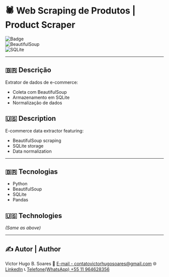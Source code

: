 # 🕷️ Web Scraping de Produtos | Product Scraper  

![Badge](https://img.shields.io/badge/STATUS-EM%20ANDAMENTO-orange)  
![BeautifulSoup](https://img.shields.io/badge/BeautifulSoup-3776AB?style=for-the-badge)  
![SQLite](https://img.shields.io/badge/SQLite-003B57?style=for-the-badge&logo=sqlite&logoColor=white)  

---

## 🇧🇷 **Descrição**  
Extrator de dados de e-commerce:  
- Coleta com BeautifulSoup  
- Armazenamento em SQLite  
- Normalização de dados  

## 🇺🇸 **Description**  
E-commerce data extractor featuring:  
- BeautifulSoup scraping  
- SQLite storage  
- Data normalization  

---

## 🇧🇷 **Tecnologias**  
- Python  
- BeautifulSoup  
- SQLite  
- Pandas  

## 🇺🇸 **Technologies**  
*(Same as above)*  

---

## ✍️ Autor | Author  
Victor Hugo B. Soares
📧 [E-mail - contatovictorhugosoares@gmail.com](contatovictorhugosoares@gmail.com)
🌐 [LinkedIn](https://linkedin.com/in/ovitelas)
📞 [Telefone(WhatsApp) +55 11 964628356](https://wa.me/+5511964628356)
